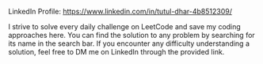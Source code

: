 LinkedIn Profile: https://www.linkedin.com/in/tutul-dhar-4b8512309/

I strive to solve every daily challenge on LeetCode and save my coding approaches here.
You can find the solution to any problem by searching for its name in the search bar.
If you encounter any difficulty understanding a solution, feel free to DM me on LinkedIn through the provided link.
